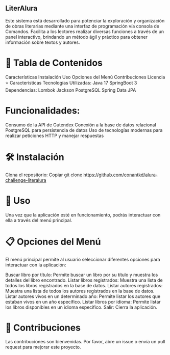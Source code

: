## LiterAlura

Este sistema está desarrollado para potenciar la exploración y organización de obras literarias mediante una interfaz de programación vía consola de Comandos. Facilita a los lectores realizar diversas funciones a través de un panel interactivo, brindando un método ágil y práctico para obtener información sobre textos y autores.

# :file_folder: Tabla de Contenidos

Características
Instalación
Uso
Opciones del Menú
Contribuciones
Licencia
:star: Características
Tecnologías Utilizadas:
Java 17
SpringBoot 3
Dependencias:
Lombok
Jackson
PostgreSQL
Spring Data JPA

# Funcionalidades:

Consumo de la API de Gutendex
Conexión a la base de datos relacional PostgreSQL para persistencia de datos
Uso de tecnologías modernas para realizar peticiones HTTP y manejar respuestas

# :hammer_and_wrench: Instalación

Clona el repositorio:
Copiar
git clone https://github.com/conantkd/alura-challenge-literalura


# :rocket: Uso
Una vez que la aplicación esté en funcionamiento, podrás interactuar con ella a través del menú principal.


# :clipboard: Opciones del Menú

El menú principal permite al usuario seleccionar diferentes opciones para interactuar con la aplicación:

Buscar libro por título: Permite buscar un libro por su título y muestra los detalles del libro encontrado.
Listar libros registrados: Muestra una lista de todos los libros registrados en la base de datos.
Listar autores registrados: Muestra una lista de todos los autores registrados en la base de datos.
Listar autores vivos en un determinado año: Permite listar los autores que estaban vivos en un año específico.
Listar libros por idioma: Permite listar los libros disponibles en un idioma específico.
Salir: Cierra la aplicación.

# :handshake: Contribuciones

Las contribuciones son bienvenidas. Por favor, abre un issue o envía un pull request para mejorar este proyecto.
